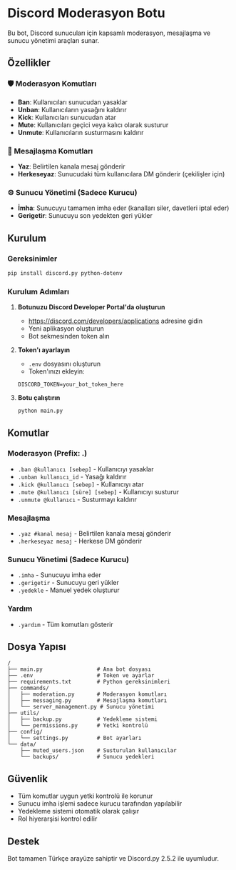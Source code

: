 # Discord Moderasyon Botu

Bu bot, Discord sunucuları için kapsamlı moderasyon, mesajlaşma ve sunucu yönetimi araçları sunar.

## Özellikler

### 🛡️ Moderasyon Komutları
- **Ban**: Kullanıcıları sunucudan yasaklar
- **Unban**: Kullanıcıların yasağını kaldırır
- **Kick**: Kullanıcıları sunucudan atar
- **Mute**: Kullanıcıları geçici veya kalıcı olarak susturur
- **Unmute**: Kullanıcıların susturmasını kaldırır

### 💬 Mesajlaşma Komutları
- **Yaz**: Belirtilen kanala mesaj gönderir
- **Herkeseyaz**: Sunucudaki tüm kullanıcılara DM gönderir (çekilişler için)

### ⚙️ Sunucu Yönetimi (Sadece Kurucu)
- **İmha**: Sunucuyu tamamen imha eder (kanalları siler, davetleri iptal eder)
- **Gerigetir**: Sunucuyu son yedekten geri yükler

## Kurulum

### Gereksinimler
```bash
pip install discord.py python-dotenv
```

### Kurulum Adımları

1. **Botunuzu Discord Developer Portal'da oluşturun**
   - https://discord.com/developers/applications adresine gidin
   - Yeni aplikasyon oluşturun
   - Bot sekmesinden token alın

2. **Token'ı ayarlayın**
   - `.env` dosyasını oluşturun
   - Token'ınızı ekleyin:
   ```
   DISCORD_TOKEN=your_bot_token_here
   ```

3. **Botu çalıştırın**
   ```bash
   python main.py
   ```

## Komutlar

### Moderasyon (Prefix: .)
- `.ban @kullanıcı [sebep]` - Kullanıcıyı yasaklar
- `.unban kullanıcı_id` - Yasağı kaldırır
- `.kick @kullanıcı [sebep]` - Kullanıcıyı atar
- `.mute @kullanıcı [süre] [sebep]` - Kullanıcıyı susturur
- `.unmute @kullanıcı` - Susturmayı kaldırır

### Mesajlaşma
- `.yaz #kanal mesaj` - Belirtilen kanala mesaj gönderir
- `.herkeseyaz mesaj` - Herkese DM gönderir

### Sunucu Yönetimi (Sadece Kurucu)
- `.imha` - Sunucuyu imha eder
- `.gerigetir` - Sunucuyu geri yükler
- `.yedekle` - Manuel yedek oluşturur

### Yardım
- `.yardım` - Tüm komutları gösterir

## Dosya Yapısı

```
/
├── main.py                 # Ana bot dosyası
├── .env                    # Token ve ayarlar
├── requirements.txt        # Python gereksinimleri
├── commands/
│   ├── moderation.py       # Moderasyon komutları
│   ├── messaging.py        # Mesajlaşma komutları
│   └── server_management.py # Sunucu yönetimi
├── utils/
│   ├── backup.py           # Yedekleme sistemi
│   └── permissions.py      # Yetki kontrolü
├── config/
│   └── settings.py         # Bot ayarları
└── data/
    ├── muted_users.json    # Susturulan kullanıcılar
    └── backups/            # Sunucu yedekleri
```

## Güvenlik

- Tüm komutlar uygun yetki kontrolü ile korunur
- Sunucu imha işlemi sadece kurucu tarafından yapılabilir
- Yedekleme sistemi otomatik olarak çalışır
- Rol hiyerarşisi kontrol edilir

## Destek

Bot tamamen Türkçe arayüze sahiptir ve Discord.py 2.5.2 ile uyumludur.
